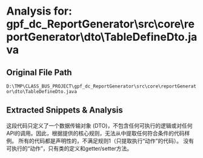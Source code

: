 # Analysis for: gpf_dc_ReportGenerator\src\core\reportGenerator\dto\TableDefineDto.java

## Original File Path
`D:\TMP\CLASS_BUS_PROJECT\gpf_dc_ReportGenerator\src\core\reportGenerator\dto\TableDefineDto.java`

## Extracted Snippets & Analysis
这段代码只定义了一个数据传输对象 (DTO)，不包含任何可执行的逻辑或对任何API的调用。因此，根据提供的核心规则，无法从中提取任何符合条件的代码样例。  所有的代码都是声明性的，不满足规则1（只提取执行“动作”的代码）。  没有可执行的“动作”，只有类的定义和getter/setter方法。
